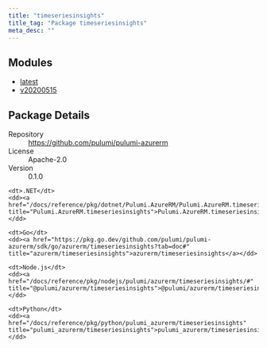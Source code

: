 ```yaml
---
title: "timeseriesinsights"
title_tag: "Package timeseriesinsights"
meta_desc: ""
---
```


<!-- WARNING: this file was generated by Pulumi Docs Generator. -->
<!-- Do not edit by hand unless you're certain you know what you are doing! -->



<h2 id="modules">Modules</h2>
<ul class="api">
    <li><a href="latest/" title="latest"><span class="symbol module"></span>latest</a></li>
    <li><a href="v20200515/" title="v20200515"><span class="symbol module"></span>v20200515</a></li>
</ul>

<h2 id="package-details">Package Details</h2>
<dl class="package-details">
	<dt>Repository</dt>
	<dd><a href="https://github.com/pulumi/pulumi-azurerm">https://github.com/pulumi/pulumi-azurerm</a></dd>
	<dt>License</dt>
	<dd>Apache-2.0</dd>
	<dt>Version</dt>
	<dd>0.1.0</dd>
</dl>



<dl class="tabular">

    <dt>.NET</dt>
    <dd><a href="/docs/reference/pkg/dotnet/Pulumi.AzureRM/Pulumi.AzureRM.timeseriesinsights.html" title="Pulumi.AzureRM.timeseriesinsights">Pulumi.AzureRM.timeseriesinsights</a></dd>

    <dt>Go</dt>
    <dd><a href="https://pkg.go.dev/github.com/pulumi/pulumi-azurerm/sdk/go/azurerm/timeseriesinsights?tab=doc#" title="azurerm/timeseriesinsights">azurerm/timeseriesinsights</a></dd>

    <dt>Node.js</dt>
    <dd><a href="/docs/reference/pkg/nodejs/pulumi/azurerm/timeseriesinsights/#" title="@pulumi/azurerm/timeseriesinsights">@pulumi/azurerm/timeseriesinsights</a></dd>

    <dt>Python</dt>
    <dd><a href="/docs/reference/pkg/python/pulumi_azurerm/timeseriesinsights" title="pulumi_azurerm/timeseriesinsights">pulumi_azurerm/timeseriesinsights</a></dd>

</dl>


